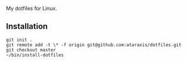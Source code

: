 My dotfiles for Linux.

## Installation

```terminal
git init .
git remote add -t \* -f origin git@github.com:ataraxis/dotfiles.git
git checkout master
~/bin/install-dotfiles
```
